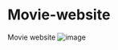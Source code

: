 # Movie-website
Movie website
![image](https://user-images.githubusercontent.com/92381096/175782429-6c8efd92-e109-4a3f-8f4b-cb6980e964a9.png)
